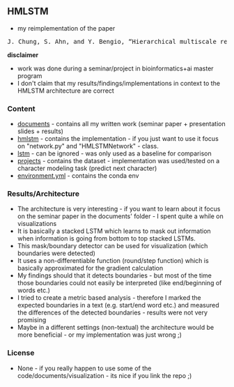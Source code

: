 ## HMLSTM

- my reimplementation of the paper

<pre>
J. Chung, S. Ahn, and Y. Bengio, “Hierarchical multiscale recurrent neural networks,” arXiv preprint arXiv:1609.01704, 2016.
</pre>

**disclaimer**
- work was done during a seminar/project in bioinformatics+ai master program
- I don't claim that my results/findings/implementations in context to the HMLSTM architecture are correct

### Content
- [documents](./documents) - contains all my written work (seminar paper + presentation slides + results)
- [hmlstm](./hmlstm) - contains the implementation - if you just want to use it focus on "network.py" and "HMLSTMNetwork" - class.
- [lstm](./lstm) - can be ignored - was only used as a baseline for comparison  
- [projects](.projects) - contains the dataset - implementation was used/tested on a character modeling task (predict next character)
- [environment.yml](./environment.yml) - contains the conda env

### Results/Architecture
- The architecture is very interesting - if you want to learn about it focus on the seminar paper in the documents' folder - I spent quite a while on visualizations
- It is basically a stacked LSTM which learns to mask out information when information is going from bottom to top stacked LSTMs.
- This mask/boundary detector can be used for visualization (which boundaries were detected)
- It uses a non-differentiable function (round/step function) which is basically approximated for the gradient calculation
- My findings should that it detects boundaries - but most of the time those boundaries could not easily be interpreted (like end/beginning of words etc.)
- I tried to create a metric based analysis - therefore I marked the expected boundaries in a text (e.g. start/end word etc.) and measured the differences of the detected boundaries - results were not very promising
- Maybe in a different settings (non-textual) the architecture would be more beneficial - or my implementation was just wrong ;)

### License
- None - if you really happen to use some of the code/documents/visualization - its nice if you link the repo ;)
